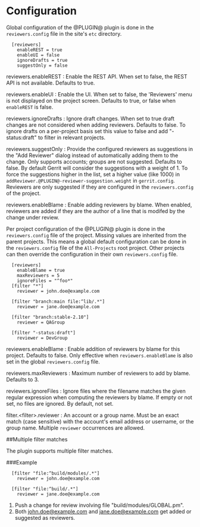 Configuration
=============

Global configuration of the @PLUGIN@ plugin is done in the
`reviewers.config` file in the site's `etc` directory.

```
  [reviewers]
    enableREST = true
    enableUI = false
    ignoreDrafts = true
    suggestOnly = false
```

reviewers.enableREST
:	Enable the REST API. When set to false, the REST API is not available.
	Defaults to true.

reviewers.enableUI
:	Enable the UI.  When set to false, the 'Reviewers' menu is not displayed
	on the project screen. Defaults to true, or false when `enableREST` is false.

reviewers.ignoreDrafts
:	Ignore draft changes. When set to true draft changes are not considered when
	adding reviewers. Defaults to false. To ignore drafts on a per-project basis
	set this value to false and add "-status:draft" to filter in relevant projects.

reviewers.suggestOnly
:	Provide the configured reviewers as suggestions in the "Add Reviewer" dialog
	instead of automatically adding them to the change. Only supports accounts;
	groups are not suggested. Defaults to false. By default Gerrit will consider
	the suggestions with a weight of 1. To force the suggestions higher in the
	list, set a higher value (like 1000) in `addReviewer.@PLUGIN@-reviewer-suggestion.weight`
	in `gerrit.config`. Reviewers are only suggested if they are configured in
	the `reviewers.config` of the project.

reviewers.enableBlame
:	Enable adding reviewers by blame. When enabled, reviewers are added if they
	are the author of a line that is modifed by the change under review.

Per project configuration of the @PLUGIN@ plugin is done in the
`reviewers.config` file of the project. Missing values are inherited
from the parent projects. This means a global default configuration can
be done in the `reviewers.config` file of the `All-Projects` root project.
Other projects can then override the configuration in their own
`reviewers.config` file.

```
  [reviewers]
    enableBlame = true
    maxReviewers = 5
    ignoreFiles = "^foo*"
  [filter "*"]
    reviewer = john.doe@example.com

  [filter "branch:main file:^lib/.*"]
    reviewer = jane.doe@example.com

  [filter "branch:stable-2.10"]
    reviewer = QAGroup

  [filter "-status:draft"]
    reviewer = DevGroup
```
reviewers.enableBlame
:	Enable addition of reviewers by blame for this project. Defaults to false.
	Only effective when `reviewers.enableBlame` is also set in the global
	`reviewers.config` file.

reviewers.maxReviewers
:	Maximum number of reviewers to add by blame. Defaults to 3.

reviewers.ignoreFiles
:	Ignore files where the filename matches the given regular expression when
	computing the reviewers by blame. If empty or not set, no files are ignored.
	By default, not set.

filter.\<filter\>.reviewer
:	An account or a group name. Must be an exact match (case sensitive) with the
	account's email address or username, or the group name.  Multiple `reviewer`
	occurrences are allowed.

##Multiple filter matches

The plugin supports multiple filter matches.

###Example

```
  [filter "file:^build/modules/.*"]
    reviewer = john.doe@example.com

  [filter "file:^build/.*"]
    reviewer = jane.doe@example.com

```

1. Push a change for review involving file "build/modules/GLOBAL.pm".
2. Both john.doe@example.com and jane.doe@example.com get added or suggested as reviewers.
